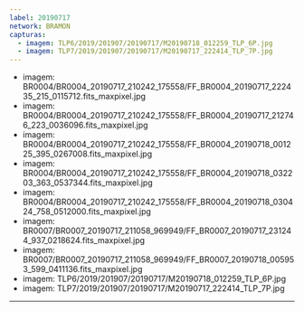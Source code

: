 ```yaml
---
label: 20190717
network: BRAMON
capturas:
  - imagem: TLP6/2019/201907/20190717/M20190718_012259_TLP_6P.jpg
  - imagem: TLP7/2019/201907/20190717/M20190717_222414_TLP_7P.jpg
---
```

  - imagem: BR0004/BR0004_20190717_210242_175558/FF_BR0004_20190717_222435_215_0115712.fits_maxpixel.jpg
  - imagem: BR0004/BR0004_20190717_210242_175558/FF_BR0004_20190717_212746_223_0036096.fits_maxpixel.jpg
  - imagem: BR0004/BR0004_20190717_210242_175558/FF_BR0004_20190718_001225_395_0267008.fits_maxpixel.jpg
  - imagem: BR0004/BR0004_20190717_210242_175558/FF_BR0004_20190718_032203_363_0537344.fits_maxpixel.jpg
  - imagem: BR0004/BR0004_20190717_210242_175558/FF_BR0004_20190718_030424_758_0512000.fits_maxpixel.jpg
  - imagem: BR0007/BR0007_20190717_211058_969949/FF_BR0007_20190717_231244_937_0218624.fits_maxpixel.jpg
  - imagem: BR0007/BR0007_20190717_211058_969949/FF_BR0007_20190718_005953_599_0411136.fits_maxpixel.jpg
  - imagem: TLP6/2019/201907/20190717/M20190718_012259_TLP_6P.jpg
  - imagem: TLP7/2019/201907/20190717/M20190717_222414_TLP_7P.jpg
---
